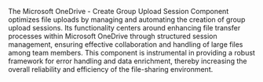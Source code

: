 The Microsoft OneDrive - Create Group Upload Session Component optimizes file uploads by managing and automating the creation of group upload sessions. Its functionality centers around enhancing file transfer processes within Microsoft OneDrive through structured session management, ensuring effective collaboration and handling of large files among team members. This component is instrumental in providing a robust framework for error handling and data enrichment, thereby increasing the overall reliability and efficiency of the file-sharing environment.
